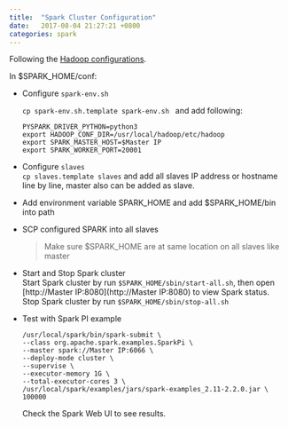```yaml
---
title:  "Spark Cluster Configuration"
date:   2017-08-04 21:27:21 +0800
categories: spark
---
```


Following the [Hadoop configurations](https://zhaojunlucky.github.io/2017/08/04/Hadoop-Cluster-Configuration.html).
 
In $SPARK_HOME/conf:

* Configure `spark-env.sh` <br>   

  ```cp spark-env.sh.template spark-env.sh ``` and add following:  
  ```
  PYSPARK_DRIVER_PYTHON=python3
  export HADOOP_CONF_DIR=/usr/local/hadoop/etc/hadoop
  export SPARK_MASTER_HOST=$Master IP
  export SPARK_WORKER_PORT=20001
  ```
* Configure `slaves`   
  `cp slaves.template slaves` and add all slaves IP address or hostname line by line, master also can be added as slave.
* Add environment variable SPARK_HOME and add $SPARK_HOME/bin into path
* SCP configured SPARK into all slaves
  > Make sure $SPARK_HOME are at same location on all slaves like master

* Start and Stop Spark cluster  
  Start Spark cluster by run
  `$SPARK_HOME/sbin/start-all.sh`, then open [http://Master IP:8080](http://Master IP:8080) to view Spark status.  
  Stop Spark cluster by run `$SPARK_HOME/sbin/stop-all.sh`

* Test with Spark PI example  
  ```
  /usr/local/spark/bin/spark-submit \
  --class org.apache.spark.examples.SparkPi \
  --master spark://Master IP:6066 \
  --deploy-mode cluster \
  --supervise \
  --executor-memory 1G \
  --total-executor-cores 3 \
  /usr/local/spark/examples/jars/spark-examples_2.11-2.2.0.jar \
  100000
  ```
  Check the Spark Web UI to see results.
